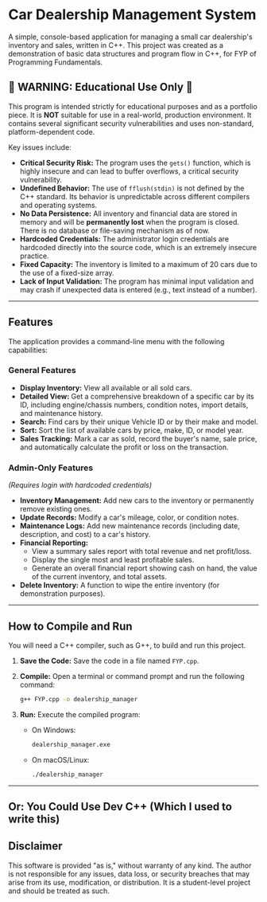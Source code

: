 # Car Dealership Management System

A simple, console-based application for managing a small car dealership's inventory and sales, written in C++. This project was created as a demonstration of basic data structures and program flow in C++, for FYP of Programming Fundamentals.

## 🚨 WARNING: Educational Use Only 🚨

This program is intended strictly for educational purposes and as a portfolio piece. It is **NOT** suitable for use in a real-world, production environment. It contains several significant security vulnerabilities and uses non-standard, platform-dependent code.

Key issues include:

* **Critical Security Risk:** The program uses the `gets()` function, which is highly insecure and can lead to buffer overflows, a critical security vulnerability.
* **Undefined Behavior:** The use of `fflush(stdin)` is not defined by the C++ standard. Its behavior is unpredictable across different compilers and operating systems.
* **No Data Persistence:** All inventory and financial data are stored in memory and will be **permanently lost** when the program is closed. There is no database or file-saving mechanism as of now.
* **Hardcoded Credentials:** The administrator login credentials are hardcoded directly into the source code, which is an extremely insecure practice.
* **Fixed Capacity:** The inventory is limited to a maximum of 20 cars due to the use of a fixed-size array.
* **Lack of Input Validation:** The program has minimal input validation and may crash if unexpected data is entered (e.g., text instead of a number).

---

## Features

The application provides a command-line menu with the following capabilities:

### General Features
* **Display Inventory:** View all available or all sold cars.
* **Detailed View:** Get a comprehensive breakdown of a specific car by its ID, including engine/chassis numbers, condition notes, import details, and maintenance history.
* **Search:** Find cars by their unique Vehicle ID or by their make and model.
* **Sort:** Sort the list of available cars by price, make, ID, or model year.
* **Sales Tracking:** Mark a car as sold, record the buyer's name, sale price, and automatically calculate the profit or loss on the transaction.

### Admin-Only Features
*(Requires login with hardcoded credentials)*

* **Inventory Management:** Add new cars to the inventory or permanently remove existing ones.
* **Update Records:** Modify a car's mileage, color, or condition notes.
* **Maintenance Logs:** Add new maintenance records (including date, description, and cost) to a car's history.
* **Financial Reporting:**
    * View a summary sales report with total revenue and net profit/loss.
    * Display the single most and least profitable sales.
    * Generate an overall financial report showing cash on hand, the value of the current inventory, and total assets.
* **Delete Inventory:** A function to wipe the entire inventory (for demonstration purposes).

---

## How to Compile and Run

You will need a C++ compiler, such as G++, to build and run this project.

1.  **Save the Code:** Save the code in a file named `FYP.cpp`.

2.  **Compile:** Open a terminal or command prompt and run the following command:
    ```bash
    g++ FYP.cpp -o dealership_manager
    ```

3.  **Run:** Execute the compiled program:
    * On Windows:
        ```bash
        dealership_manager.exe
        ```
    * On macOS/Linux:
        ```bash
        ./dealership_manager
        ```

---
## Or: You Could Use Dev C++ (Which I used to write this)

## Disclaimer

This software is provided "as is," without warranty of any kind. The author is not responsible for any issues, data loss, or security breaches that may arise from its use, modification, or distribution. It is a student-level project and should be treated as such.
